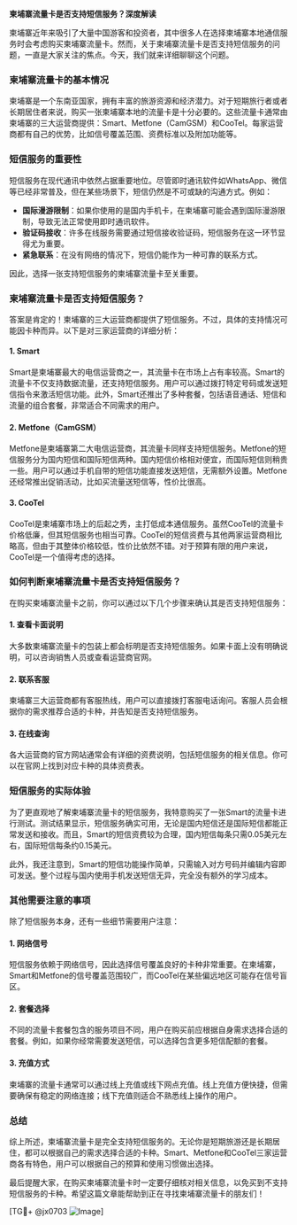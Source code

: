 **柬埔寨流量卡是否支持短信服务？深度解读**

柬埔寨近年来吸引了大量中国游客和投资者，其中很多人在选择柬埔寨本地通信服务时会考虑购买柬埔寨流量卡。然而，关于柬埔寨流量卡是否支持短信服务的问题，一直是大家关注的焦点。今天，我们就来详细聊聊这个问题。

### **柬埔寨流量卡的基本情况**
柬埔寨是一个东南亚国家，拥有丰富的旅游资源和经济潜力。对于短期旅行者或者长期居住者来说，购买一张柬埔寨本地的流量卡是十分必要的。这些流量卡通常由柬埔寨的三大运营商提供：Smart、Metfone（CamGSM）和CooTel。每家运营商都有自己的优势，比如信号覆盖范围、资费标准以及附加功能等。

### **短信服务的重要性**
短信服务在现代通讯中依然占据重要地位。尽管即时通讯软件如WhatsApp、微信等已经非常普及，但在某些场景下，短信仍然是不可或缺的沟通方式。例如：
- **国际漫游限制**：如果你使用的是国内手机卡，在柬埔寨可能会遇到国际漫游限制，导致无法正常使用即时通讯软件。
- **验证码接收**：许多在线服务需要通过短信接收验证码，短信服务在这一环节显得尤为重要。
- **紧急联系**：在没有网络的情况下，短信仍能作为一种可靠的联系方式。

因此，选择一张支持短信服务的柬埔寨流量卡至关重要。

### **柬埔寨流量卡是否支持短信服务？**
答案是肯定的！柬埔寨的三大运营商都提供了短信服务。不过，具体的支持情况可能因卡种而异。以下是对三家运营商的详细分析：

#### **1. Smart**
Smart是柬埔寨最大的电信运营商之一，其流量卡在市场上占有率较高。Smart的流量卡不仅支持数据流量，还支持短信服务。用户可以通过拨打特定号码或发送短信指令来激活短信功能。此外，Smart还推出了多种套餐，包括语音通话、短信和流量的组合套餐，非常适合不同需求的用户。

#### **2. Metfone（CamGSM）**
Metfone是柬埔寨第二大电信运营商，其流量卡同样支持短信服务。Metfone的短信服务分为国内短信和国际短信两种。国内短信价格相对便宜，而国际短信则稍贵一些。用户可以通过手机自带的短信功能直接发送短信，无需额外设置。Metfone还经常推出促销活动，比如买流量送短信等，性价比很高。

#### **3. CooTel**
CooTel是柬埔寨市场上的后起之秀，主打低成本通信服务。虽然CooTel的流量卡价格低廉，但其短信服务也相当可靠。CooTel的短信资费与其他两家运营商相比略高，但由于其整体价格较低，性价比依然不错。对于预算有限的用户来说，CooTel是一个值得考虑的选择。

### **如何判断柬埔寨流量卡是否支持短信服务？**
在购买柬埔寨流量卡之前，你可以通过以下几个步骤来确认其是否支持短信服务：

#### **1. 查看卡面说明**
大多数柬埔寨流量卡的包装上都会标明是否支持短信服务。如果卡面上没有明确说明，可以咨询销售人员或查看运营商官网。

#### **2. 联系客服**
柬埔寨三大运营商都有客服热线，用户可以直接拨打客服电话询问。客服人员会根据你的需求推荐合适的卡种，并告知是否支持短信服务。

#### **3. 在线查询**
各大运营商的官方网站通常会有详细的资费说明，包括短信服务的相关信息。你可以在官网上找到对应卡种的具体资费表。

### **短信服务的实际体验**
为了更直观地了解柬埔寨流量卡的短信服务，我特意购买了一张Smart的流量卡进行测试。测试结果显示，短信服务确实可用，无论是国内短信还是国际短信都能正常发送和接收。而且，Smart的短信资费较为合理，国内短信每条只需0.05美元左右，国际短信每条约0.15美元。

此外，我还注意到，Smart的短信功能操作简单，只需输入对方号码并编辑内容即可发送。整个过程与国内使用手机发送短信无异，完全没有额外的学习成本。

### **其他需要注意的事项**
除了短信服务本身，还有一些细节需要用户注意：

#### **1. 网络信号**
短信服务依赖于网络信号，因此选择信号覆盖良好的卡种非常重要。在柬埔寨，Smart和Metfone的信号覆盖范围较广，而CooTel在某些偏远地区可能存在信号盲区。

#### **2. 套餐选择**
不同的流量卡套餐包含的服务项目不同，用户在购买前应根据自身需求选择合适的套餐。例如，如果你经常需要发送短信，可以选择包含更多短信配额的套餐。

#### **3. 充值方式**
柬埔寨的流量卡通常可以通过线上充值或线下网点充值。线上充值方便快捷，但需要确保有稳定的网络连接；线下充值则适合不熟悉线上操作的用户。

### **总结**
综上所述，柬埔寨流量卡是完全支持短信服务的。无论你是短期旅游还是长期居住，都可以根据自己的需求选择合适的卡种。Smart、Metfone和CooTel三家运营商各有特色，用户可以根据自己的预算和使用习惯做出选择。

最后提醒大家，在购买柬埔寨流量卡时一定要仔细核对相关信息，以免买到不支持短信服务的卡种。希望这篇文章能帮助到正在寻找柬埔寨流量卡的朋友们！

[TG💪+ @jx0703 ![Image](https://github.com/user-attachments/assets/dbca1d08-cadb-493c-b0ec-ad6f7a83f270)]